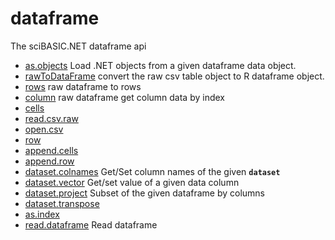 ﻿# dataframe

The sciBASIC.NET dataframe api

+ [as.objects](dataframe/as.objects.1) Load .NET objects from a given dataframe data object.
+ [rawToDataFrame](dataframe/rawToDataFrame.1) convert the raw csv table object to R dataframe object.
+ [rows](dataframe/rows.1) raw dataframe to rows
+ [column](dataframe/column.1) raw dataframe get column data by index
+ [cells](dataframe/cells.1) 
+ [read.csv.raw](dataframe/read.csv.raw.1) 
+ [open.csv](dataframe/open.csv.1) 
+ [row](dataframe/row.1) 
+ [append.cells](dataframe/append.cells.1) 
+ [append.row](dataframe/append.row.1) 
+ [dataset.colnames](dataframe/dataset.colnames.1) Get/Set column names of the given **`dataset`**
+ [dataset.vector](dataframe/dataset.vector.1) Get/set value of a given data column
+ [dataset.project](dataframe/dataset.project.1) Subset of the given dataframe by columns
+ [dataset.transpose](dataframe/dataset.transpose.1) 
+ [as.index](dataframe/as.index.1) 
+ [read.dataframe](dataframe/read.dataframe.1) Read dataframe
